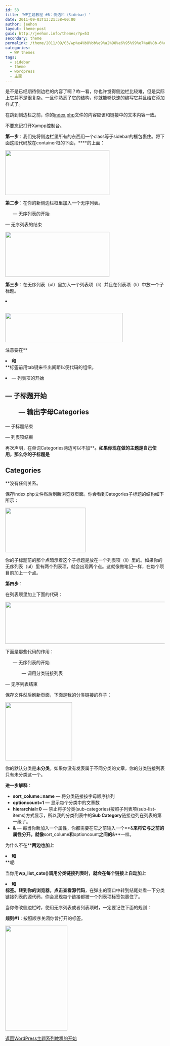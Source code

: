 ```yaml
---
id: 53
title: 'WP主题教程 #6：侧边栏（Sidebar）'
date: 2011-09-03T13:21:58+00:00
author: jeehon
layout: theme-post
guid: http://jeehon.info/themes/?p=53
secondary: theme
permalink: /theme/2011/09/03/wp%e4%b8%bb%e9%a2%98%e6%95%99%e7%a8%8b-6%ef%bc%9a%e4%be%a7%e8%be%b9%e6%a0%8f%ef%bc%88sidebar%ef%bc%89/
categories:
  - WP themes
tags:
  - sidebar
  - theme
  - wordpress
  - 主题
---
```

是不是已经期待侧边栏的内容了啊？咋一看，你也许觉得侧边栏比较难，但是实际上它并不是很复杂。一旦你熟悉了它的结构，你就能够快速的编写它并且给它添加样式了。

在跳到侧边栏之前，你的[index.php](http://jeehon.info/samples/index-2007-march-02.txt)文件的内容应该和链接中的文本内容一致。

不要忘记打开Xampp控制台。

**第一步**：我们先将侧边栏里所有的东西用一个class等于sidebar的框包裹住。将下面这段代码放在container框的下面，**</body>**的上面：
  
<strong style="margin-left:2em;"><div class=”sidebar”></strong>
  
<strong style="margin-left:2em;"></div></strong>
  
[<img src="http://jeehon.info/log/files/2011/08/class-sidebar.gif" alt="" title="class-sidebar" width="329" height="141" class="aligncenter size-full wp-image-791" />](http://jeehon.info/log/files/2011/08/class-sidebar.gif)

**第二步**：在你的新侧边栏框里加入一个无序列表。

**<ul>** &#8212; 无序列表的开始

**</ul>** &#8212; 无序列表的结束
  
[<img src="http://jeehon.info/log/files/2011/08/ul.gif" alt="" title="ul" width="329" height="141" class="aligncenter size-full wp-image-792" />](http://jeehon.info/log/files/2011/08/ul.gif)

**第三步**：在无序列表（ul）里加入一个列表项（li）并且在列表项（li）中放一个子标题。
  
<strong style="margin-left:2em;"><li><h2><?php _e(‘Categories’); ?></h2></strong>**</li>**
  
[<img src="http://jeehon.info/log/files/2011/08/li-categories.gif" alt="" title="li-categories" width="371" height="92" class="aligncenter size-full wp-image-793" />](http://jeehon.info/log/files/2011/08/li-categories.gif)
  
注意要在**<li>**和**</li>**标签前用tab键来空出间距以便代码的组织。

**<li>** &#8212; 列表项的开始
  
<strong style="margin-left:2em;"><h2></strong> &#8212; 子标题开始
  
<strong style="margin-left:2em;"><?php _e(‘Categories’); ?></strong> &#8212; 输出字母Categories
  
<strong style="margin-left:2em;"></h2></strong> &#8212; 子标题结束
  
<strong style="margin-left:2em;"></li></strong> &#8212; 列表项结束

再次声明，在单词Categories两边可以不加**<?php e(‘ ‘); ?>**。如果你现在做的主题是自己使用，那么你的子标题是**<h2>Categories</h2>**没有任何关系。

保存index.php文件然后刷新浏览器页面。你会看到Categories子标题的结构如下所示：
  
[<img src="http://jeehon.info/log/files/2011/08/h2-categories.gif" alt="" title="h2-categories" width="254" height="140" class="aligncenter size-full wp-image-794" />](http://jeehon.info/log/files/2011/08/h2-categories.gif)
  
你的子标题前的那个点暗示着这个子标题是放在一个列表项（li）里的。如果你的无序列表（ul）里有两个列表项，就会出现两个点。这就像做笔记一样，在每个项目前加上一个点。

**第四步**：

在列表项里加上下面的代码：
  
<strong style="margin-left:2em;"><ul></strong>
  
<strong style="margin-left:2em;"><?php wp_list_cats(‘sort_column=name&optioncount=1&hierarchical=0′); ?></strong>
  
<strong style="margin-left:2em;"></ul></strong>
  
[<img src="http://jeehon.info/log/files/2011/08/category-links-add.gif" alt="" title="category-links-add" width="708" height="132" class="aligncenter size-full wp-image-795" />](http://jeehon.info/log/files/2011/08/category-links-add.gif)
  
下面是那些代码的作用：
  
<strong style="margin-left:2em;"><ul></strong> &#8212; 无序列表的开始
  
<strong style="margin-left:2em;"><?php wp_list_cats(); ?></strong> &#8212; 调用分类链接列表
  
<strong style="margin-left:2em;"></ul></strong> &#8212; 无序列表结束
  
保存文件然后刷新页面，下面是我的分类链接的样子：
  
[<img src="http://jeehon.info/log/files/2011/08/category-links.gif" alt="" title="category-links" width="211" height="183" class="aligncenter size-full wp-image-796" />](http://jeehon.info/log/files/2011/08/category-links.gif)
  
你的默认分类是**未分类**。如果你没有发表属于不同分类的文章，你的分类链接列表只有未分类这一个。

**进一步解释**：

  * **sort_colume=name** &#8212; 将分类链接按字母顺序排列
  * **optioncount=1** &#8212; 显示每个分类中的文章数
  * **hierarchial=0** &#8212; 禁止将子分类(sub-categories)按照子列表项(sub-list-items)方式显示，所以我的分类列表中的**Sub Category**链接也列在列表的第一级了。
  * **&** &#8212; 每当你新加入一个属性，你都需要在它之前输入一个**&**来将它与之前的属性分开。就像**sort_colume**和**optioncount**之间的**&**一样。

为什么不在**<?php wp\_list\_cats(); ?>**两边也加上**<li>**和**</li>**呢:

当你用**wp\_list\_cats()**调用分类链接列表时，就会在每个链接上自动加上**<li>**和**</li>**标签。转到你的浏览器，点击**查看源代码**，在弹出的窗口中转到结尾处看一下分类链接列表的源代码，你会发现每个链接都被一个列表项标签包裹住了。

当你修改侧边栏时，使用无序列表或者列表项时，一定要记住下面的规则：

**规则#1**：按照顺序关闭你曾打开的标签。
  
[<img src="http://jeehon.info/log/files/2011/08/right-and-wrong-of-closing1.gif" alt="" title="right-and-wrong-of-closing" width="196" height="330" class="aligncenter size-full wp-image-797" />](http://jeehon.info/log/files/2011/08/right-and-wrong-of-closing1.gif)

[返回WordPress主题系列教程的开始](http://jeehon.info/themes/)